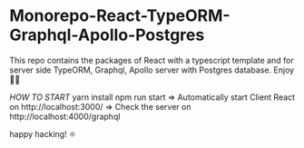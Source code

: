 # Monorepo-React-TypeORM-Graphql-Apollo-Postgres
This repo contains the packages of React with a typescript template and for server side TypeORM, Graphql, Apollo server with Postgres database. Enjoy 🎊🎁

*HOW TO START*
yarn install
npm run start 
  => Automatically start Client React on http://localhost:3000/
  => Check the server on http://localhost:4000/graphql
  
  happy hacking! ⚛
